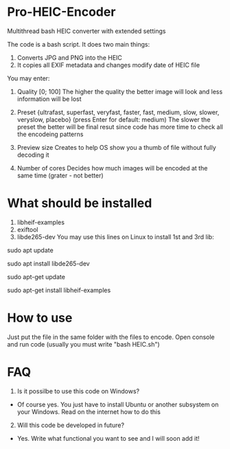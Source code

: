 # Pro-HEIC-Encoder
Multithread bash HEIC converter with extended settings

The code is a bash script. It does two main things:
1) Converts JPG and PNG into the HEIC
2) It copies all EXIF metadata and changes modify date of HEIC file

You may enter:
1) Quality [0; 100]
The higher the quality the better image will look and less information will be lost

2) Preset {ultrafast, superfast, veryfast, faster, fast, medium, slow, slower, veryslow, placebo} (press Enter for default: medium)
The slower the preset the better will be final resut since code has more time to check all the encodeing patterns

3) Preview size
Creates to help OS show you a thumb of file without fully decoding it

4) Number of cores
Decides how much images will be encoded at the same time (grater - not better)

# What should be installed
1) libheif-examples
2) exiftool
3) libde265-dev
You may use this lines on Linux to install 1st and 3rd lib:

sudo apt update

sudo apt install libde265-dev

sudo apt-get update

sudo apt-get install libheif-examples

# How to use
Just put the file in the same folder with the files to encode. Open console and run code (usually you must write "bash HEIC.sh")

# FAQ
1) Is it possilbe to use this code on Windows?
- Of course yes. You just have to install Ubuntu or another subsystem on your Windows. Read on the internet how to do this
2) Will this code be developed in future?
- Yes. Write what functional you want to see and I will soon add it!

